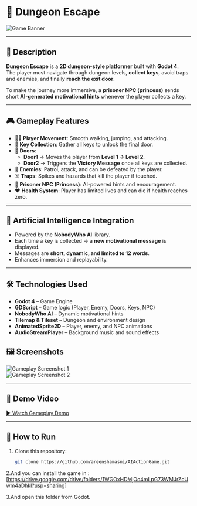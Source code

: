 # 🏰 Dungeon Escape  

![Game Banner](docs/banner.png) <!-- Replace with your own image -->

---

## 📖 Description  
**Dungeon Escape** is a **2D dungeon-style platformer** built with **Godot 4**.  
The player must navigate through dungeon levels, **collect keys**, avoid traps and enemies, and finally **reach the exit door**.  

To make the journey more immersive, a **prisoner NPC (princess)** sends short **AI-generated motivational hints** whenever the player collects a key.  

---

## 🎮 Gameplay Features  
- 👨‍🦱 **Player Movement**: Smooth walking, jumping, and attacking.  
- 🔑 **Key Collection**: Gather all keys to unlock the final door.  
- 🚪 **Doors**:  
  - **Door1** → Moves the player from **Level 1 → Level 2**.  
  - **Door2** → Triggers the **Victory Message** once all keys are collected.  
- 🧌 **Enemies**: Patrol, attack, and can be defeated by the player.  
- ☠️ **Traps**: Spikes and hazards that kill the player if touched.  
- 👑 **Prisoner NPC (Princess)**: AI-powered hints and encouragement.  
- ❤️ **Health System**: Player has limited lives and can die if health reaches zero.  

---

## 🤖 Artificial Intelligence Integration  
- Powered by the **NobodyWho AI** library.  
- Each time a key is collected → a **new motivational message** is displayed.  
- Messages are **short, dynamic, and limited to 12 words**.  
- Enhances immersion and replayability.  

---

## 🛠️ Technologies Used  
- **Godot 4** – Game Engine  
- **GDScript** – Game logic (Player, Enemy, Doors, Keys, NPC)  
- **NobodyWho AI** – Dynamic motivational hints  
- **Tilemap & Tileset** – Dungeon and environment design  
- **AnimatedSprite2D** – Player, enemy, and NPC animations  
- **AudioStreamPlayer** – Background music and sound effects  



## 🖼️ Screenshots  
![Gameplay Screenshot 1](docs/screenshot1.png)  
![Gameplay Screenshot 2](docs/screenshot2.png)  

---

## 🎥 Demo Video  
[▶ Watch Gameplay Demo](https://github.com/yourusername/DungeonEscape/demo.mp4) <!-- Replace with actual link -->

---

## 🚀 How to Run  
1. Clone this repository:  
   ```bash
   git clone https://github.com/areenshamasni/AIActionGame.git
   ```
2.And you can install the game in :
[https://drive.google.com/drive/folders/1WGOxHDMjOc4mLpG73WMJrZcUwm4aDhkl?usp=sharing]

3.And open this folder from Godot.
